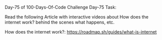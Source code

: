 Day-75 of 100-Days-Of-Code Challenge
Day-75 Task:

Read the following Article with interactive videos about How does the internet work? behind the scenes what happens, etc.

How does the internet work?: https://roadmap.sh/guides/what-is-internet